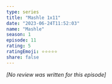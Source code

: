 ```yaml
---
type: series
title: "Mashle 1x11"
date: "2023-06-24T11:52:03"
name: "Mashle"
season: 1
episode: 11
rating: 5
ratingEmoji: ⭐️⭐️⭐️⭐️⭐️
share: false
---
```


_[No review was written for this episode]_
